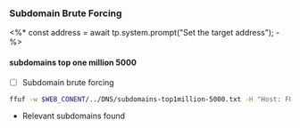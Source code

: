 ### Subdomain Brute Forcing
<%* const address = await tp.system.prompt("Set the target address"); -%>
#### subdomains top one million 5000
- [ ] Subdomain brute forcing
```bash
ffuf -w $WEB_CONENT/../DNS/subdomains-top1million-5000.txt -H "Host: FUZZ.<%address%>" -u http://<%address%>
```
- Relevant subdomains found 
```

```
